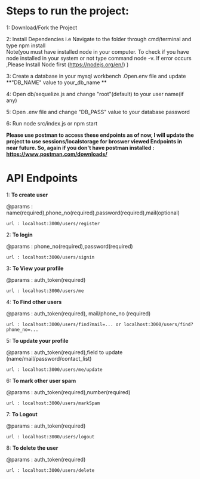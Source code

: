 # Steps to run the project:

1: Download/Fork the Project

2: Install Dependencies i.e Navigate to the folder through cmd/terminal and type npm install                       
Note(you must have installed node in your computer. To check if you have node installed in your system or not
type command node -v. If error occurs ,Please Install Node first (https://nodejs.org/en/) )


3: Create a database in your mysql workbench .Open.env file and update **"DB_NAME" value to your_db_name **


4: Open db/sequelize.js and change "root"(default) to your user name(if any)


5: Open .env file and change "DB_PASS" value to your database password

6: Run node src/index.js or npm start

**Please use postman to access these endpoints as of now, I will update the project to use sessions/localstorage for broswer viewed Endpoints in near future. So, again if you don't have postman installed : https://www.postman.com/downloads/**

# API Endpoints
1: **To create user**

@params : name(required),phone_no(required),password(required),mail(optional)
                      
    url : localhost:3000/users/register

2: **To login**

@params : phone_no(required),password(required)

    url : localhost:3000/users/signin

3: **To View your profile**

@params : auth_token(required)

    url : localhost:3000/users/me

4: **To Find other users**

@params : auth_token(required), mail/phone_no (required)

    url : localhost:3000/users/find?mail=... or localhost:3000/users/find?phone_no=...

5: **To update your profile**

@params : auth_token(required),field to update (name/mail/password/contact_list)

    url : localhost:3000/users/me/update

6: **To mark other user spam**

@params : auth_token(required),number(required)

    url : localhost:3000/users/markSpam

7: **To Logout**

@params : auth_token(required)

    url : localhost:3000/users/logout

8: **To delete the user**

@params : auth_token(required)

    url : localhost:3000/users/delete
